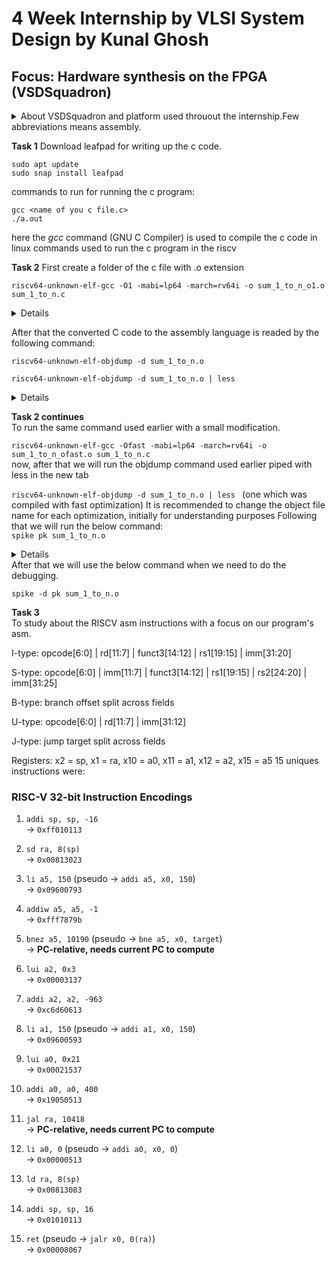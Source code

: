 # 4 Week Internship by VLSI System Design by Kunal Ghosh
## Focus: Hardware synthesis on the FPGA (VSDSquadron) 

<details>
<summary>About VSDSquadron and platform used throuout the internship.Few abbreviations <asm> means assembly.  
</summary>


Feel free to explore the Tasks folders where you will find the necessary codes along with its png file.










Oracle Virtual Machine platform is used for running the ubuntu linux vmi as provided. It is an user friendly desktop app used for virualization.
</details>

**Task 1**                                              <!-- add these commands only not explanation in the task folders -->
Download leafpad for writing up the c code.
```
sudo apt update
sudo snap install leafpad 
```


commands to run for running the c program:

```
gcc <name of you c file.c>
./a.out
```
here the *gcc* command (GNU C Compiler) is used to compile the c code in linux
commands used to run the c program in the riscv  

**Task 2**
First create a folder of the c file with .o extension

`riscv64-unknown-elf-gcc -O1 -mabi=lp64 -march=rv64i -o sum_1_to_n_o1.o sum_1_to_n.c`

<!--lp = longpointer -->  
<details>Following this command 4 steps internally occurs i.e preprocess--->compile--->assemble--->link Elf here is Executable Linkable Form, mabi is Machine Applicable Binary Interface, march is Machine Architecture.</details>

After that the converted C code to the assembly language is readed by the following command:  

`riscv64-unknown-elf-objdump -d sum_1_to_n.o`    <!-- d is disassemble -->  

`riscv64-unknown-elf-objdump -d sum_1_to_n.o | less `  
<details>In the assemble code search for main
Certain calculations reveals Byte addressing and for int type it is 4 bytes so, it is increamented accordingly.
Piped with less command is more convenient and by typing `/main` we can scroll easily and find the required main program. Use CTRL+Z to come out of the object code.
</details>


**Task 2 continues**  
To run the same command used earlier with a small modification. 

`riscv64-unknown-elf-gcc -Ofast -mabi=lp64 -march=rv64i -o sum_1_to_n_ofast.o sum_1_to_n.c`  
now, after that we will run the objdump command used earlier piped with less in the new tab

`riscv64-unknown-elf-objdump -d sum_1_to_n.o | less ` (one which was compiled with fast optimization) It is recommended to change the object file name for each optimization, initially for understanding purposes
Following that we will run the below command:  
`spike pk sum_1_to_n.o`

<details> </details>
After that we will use the below command when we need to do the debugging.  

`spike -d pk sum_1_to_n.o`   

**Task 3**  
To study about the RISCV asm instructions with a focus on our program's asm.

I-type: opcode[6:0] | rd[11:7] | funct3[14:12] | rs1[19:15] | imm[31:20]

S-type: opcode[6:0] | imm[11:7] | funct3[14:12] | rs1[19:15] | rs2[24:20] | imm[31:25]

B-type: branch offset split across fields

U-type: opcode[6:0] | rd[11:7] | imm[31:12]

J-type: jump target split across fields

Registers: x2 = sp, x1 = ra, x10 = a0, x11 = a1, x12 = a2, x15 = a5
15 uniques instructions were:

<!-- addi sp,sp,-16    
adds content of sp wit negative 16 and stores the result in sp.  
32 bit instruction code:  

sd ra,8(sp)    

li a5,150    

addiw a5,a5,-1  

bnez a5,10190    

lui a2,0x3    

addi a2,a2,-963  

li a1,150  

lui a0,0x21  

addi a0,a0,400  

jal ra,10418  

li a0,0  

ld ra,8(sp)  

 addi sp,sp,16    
 
 ret  -->
### RISC-V 32-bit Instruction Encodings

1. `addi sp, sp, -16`  
   → `0xff010113`

2. `sd ra, 8(sp)`  
   → `0x00813023`

3. `li a5, 150` (pseudo → `addi a5, x0, 150`)  
   → `0x09600793`

4. `addiw a5, a5, -1`  
   → `0xfff7879b`

5. `bnez a5, 10190` (pseudo → `bne a5, x0, target`)  
   → **PC-relative, needs current PC to compute**

6. `lui a2, 0x3`  
   → `0x00003137`

7. `addi a2, a2, -963`  
   → `0xc6d60613`

8. `li a1, 150` (pseudo → `addi a1, x0, 150`)  
   → `0x09600593`

9. `lui a0, 0x21`  
   → `0x00021537`

10. `addi a0, a0, 400`  
    → `0x19050513`

11. `jal ra, 10418`  
    → **PC-relative, needs current PC to compute**

12. `li a0, 0` (pseudo → `addi a0, x0, 0`)  
    → `0x00000513`

13. `ld ra, 8(sp)`  
    → `0x00813083`

14. `addi sp, sp, 16`  
    → `0x01010113`

15. `ret` (pseudo → `jalr x0, 0(ra)`)  
    → `0x00008067`

   
